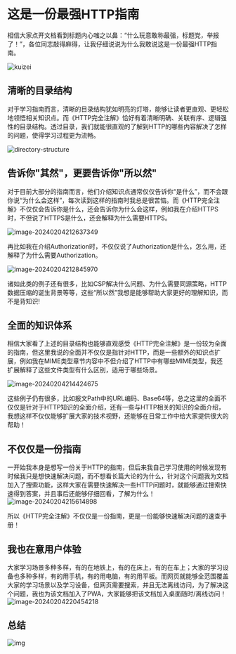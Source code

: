 # 这是一份最强HTTP指南

相信大家点开文档看到标题内心嗤之以鼻：“什么玩意敢称最强，标题党，举报了！”，各位同志敲得麻得，让我仔细说说为什么我敢说这是一份最强HTTP指南。

![kuizei](../../public/kuizei.jpeg)



## 清晰的目录结构

对于学习指南而言，清晰的目录结构犹如明亮的灯塔，能够让读者更直观、更轻松地领悟相关知识点。而《HTTP完全注解》恰好有着清晰明确、关联有序、逻辑强性的目录结构。透过目录，我们就能很直观的了解到HTTP的哪些内容解决了怎样的问题，使得学习过程更为流畅。

![directory-structure](../../public/directory-structure.png)



## 告诉你"其然"，更要告诉你"所以然"

对于目前大部分的指南而言，他们介绍知识点通常仅仅告诉你“是什么”，而不会跟你说“为什么会这样”，每次读到这样的指南时我总是很苦恼。而《HTTP完全注解》不仅仅会告诉你是什么，还会告诉你为什么会这样，例如我在介绍HTTPS时，不但说了HTTPS是什么，还会解释为什么需要HTTPS。

![image-20240204212637349](../../public/image-20240204212637349.png)

再比如我在介绍Authorization时，不仅仅说了Authorization是什么，怎么用，还解释了为什么需要Authorization。

![image-20240204212845970](../../public/image-20240204212845970.png)

诸如此类的例子还有很多，比如CSP解决什么问题、为什么需要同源策略，HTTP数据压缩的诞生背景等等，这些“所以然”我想是能够帮助大家更好的理解知识，而不是背知识!



## 全面的知识体系

相信大家看了上述的目录结构也能够直观感受《HTTP完全注解》是一份较为全面的指南，但这里我说的全面并不仅仅是指针对HTTP，而是一些额外的知识点扩展，例如我在MIME类型章节内容中不但介绍了HTTP中有哪些MIME类型，我还扩展解释了这些文件类型有什么区别，适用于哪些场景。

![image-20240204214424675](../../public/image-20240204214424675.png)

这些例子仍有很多，比如报文Path中的URL编码、Base64等，总之这里的全面不仅仅是针对于HTTP知识的全面介绍，还有一些与HTTP相关的知识的全面介绍，我想这样不仅仅能够扩展大家的技术视野，还能够在日常工作中给大家提供很大的帮助！



## 不仅仅是一份指南

一开始我本身是想写一份关于HTTP的指南，但后来我自己学习使用的时候发现有时候我只是想快速解决问题，而不想看长篇大论的为什么，针对这个问题我为文档加入了搜索功能，这样大家在需要快速解决一些HTTP问题时，就能够通过搜索快速得到答案，并且事后还能够仔细回看，了解为什么！
![image-20240204215614898](../../public/image-20240204215614898.png)

所以《HTTP完全注解》不仅仅是一份指南，更是一份能够快速解决问题的速查手册！



## 我也在意用户体验

大家学习场景多种多样，有的在地铁上，有的在床上，有的在车上；大家的学习设备也多种多样，有的用手机，有的用电脑，有的用平板。而网页就能够全范围覆盖大家的学习场景以及学习设备，但网页需要搜索，并且无法离线访问，为了解决这个问题，我也为该文档加入了PWA，大家能够把该文档加入桌面随时/离线访问！
![image-20240204220454218](../../public/image-20240204220454218.png)



## 总结

![img](../../public/yaoyaolingxian.jpg)